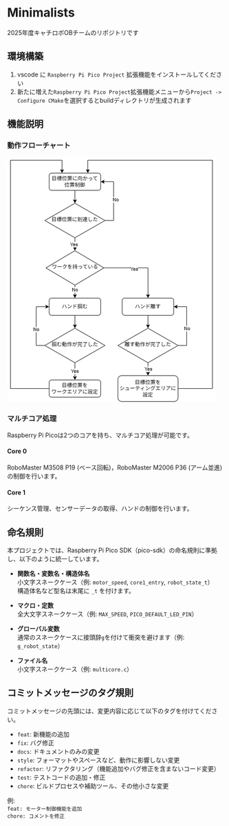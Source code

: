 # Minimalists
2025年度キャチロボOBチームのリポジトリです

## 環境構築

1. vscode に `Raspberry Pi Pico Project` 拡張機能をインストールしてください
2. 新たに増えた`Raspberry Pi Pico Project`拡張機能メニューから`Project -> Configure CMake`を選択するとbuildディレクトリが生成されます

## 機能説明
### 動作フローチャート
![flowchart](img/FlowChart.drawio.png)
### マルチコア処理
Raspberry Pi Picoは2つのコアを持ち、マルチコア処理が可能です。
#### Core 0
RoboMaster M3508 P19 (ベース回転)，RoboMaster M2006 P36 (アーム並進)の制御を行います。
#### Core 1
シーケンス管理、センサーデータの取得、ハンドの制御を行います。

## 命名規則

本プロジェクトでは、Raspberry Pi Pico SDK（pico-sdk）の命名規則に準拠し、以下のように統一しています。

- **関数名・変数名・構造体名**  
    小文字スネークケース（例: `motor_speed`, `core1_entry`, `robot_state_t`）  
    構造体名など型名は末尾に `_t` を付けます。

- **マクロ・定数**  
    全大文字スネークケース（例: `MAX_SPEED`, `PICO_DEFAULT_LED_PIN`）

- **グローバル変数**  
    通常のスネークケースに接頭辞`g`を付けて衝突を避けます（例: `g_robot_state`）

- **ファイル名**  
    小文字スネークケース（例: `multicore.c`）

## コミットメッセージのタグ規則

コミットメッセージの先頭には、変更内容に応じて以下のタグを付けてください。

- `feat`: 新機能の追加
- `fix`: バグ修正
- `docs`: ドキュメントのみの変更
- `style`: フォーマットやスペースなど、動作に影響しない変更
- `refactor`: リファクタリング（機能追加やバグ修正を含まないコード変更）
- `test`: テストコードの追加・修正
- `chore`: ビルドプロセスや補助ツール、その他小さな変更

例:  
`feat: モーター制御機能を追加`  
`chore: コメントを修正`
